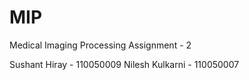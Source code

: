 MIP
===

Medical Imaging Processing Assignment - 2

Sushant Hiray - 110050009
Nilesh Kulkarni - 110050007
